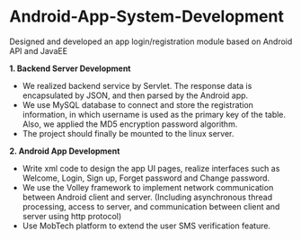 # Android-App-System-Development
Designed and developed an app login/registration module based on Android API and JavaEE  

**1. Backend Server Development**  
- We realized backend service by Servlet. The response data is encapsulated by JSON, and then parsed by the Android app.  
- We use MySQL database to connect and store the registration information,
in which username is used as the primary key of the table. Also, we applied the MD5 encryption password algorithm.  
- The project should finally be mounted to the linux server.
   
**2. Android App Development**
- Write xml code to design the app UI pages,
realize interfaces such as Welcome, Login, Sign up, Forget password and Change password.
- We use the Volley framework to implement network communication between Android client and server.
  (Including asynchronous thread processing, access to server,
  and communication between client and server using http protocol)
- Use MobTech platform to extend the user SMS verification feature.
   
